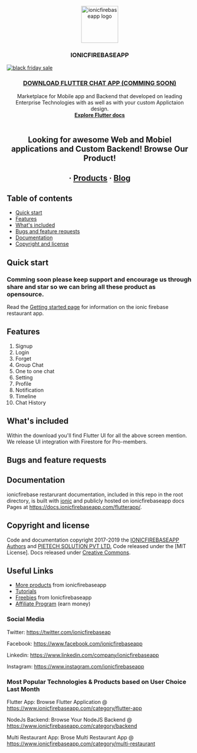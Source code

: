
<p align="center">
  <a href="https://www.ionicfirebaseapp.com/">
    <img src="https://res.cloudinary.com/ionicfirebaseapp/image/upload/v1564048005/ifa-icon_srjsu3.png" alt="ionicfirebaseapp logo" width="100" height="100">
  </a>
</p>
<h3 align="center">IONICFIREBASEAPP</h3>

<a href="https://www.ionicfirebaseapp.com/coupons" rel=no follow><img src="https://res.cloudinary.com/dlx35qw0l/image/upload/v1574401451/Codecanyon/Black_Friday_Banner_1.png" alt="black friday sale">
</a>
 <a href="#"> <h3 align="center">DOWNLOAD FLUTTER CHAT APP (COMMING SOON)</h3> </a>

<p align="center">
  Marketplace for Mobile app and Backend that developed on leading Enterprise Technologies with as well as with your custom Applictaion design.
  <br>
  <a href="https://docs.ionicfirebaseapp.com/flutterapp/"><strong>Explore Flutter docs </strong></a>
  <br>
  <br>
  </p>
  <h2 align="center"> Looking for awesome Web and Mobiel applications and Custom  Backend! Browse Our Product!</h2> 
  <h2 align="center">
  ·
  <a href="https://www.ionicfirebaseapp.com/products">Products</a>
  ·
  <a href="https://www.ionicfirebaseapp.com/blogs">Blog</a>
  </h2>

## Table of contents

- [Quick start](#quick-start)
- [Features](#features)
- [What's included](#whats-included)
- [Bugs and feature requests](#bugs-and-feature-requests)
- [Documentation](#documentation)
- [Copyright and license](#copyright-and-license)

## Quick start

  ### Comming soon please keep support and encourage us through share and star so we can bring all these product as opensource.

Read the [Getting started page]() for information on the ionic firebase restaurant app.

## Features

1. Signup 
2. Login 
3. Forget 
4. Group Chat
5. One to one chat 
6. Setting 
7. Profile 
8. Notification
9. Timeline
10. Chat History 

## What's included

Within the download you'll find Flutter UI for all the above screen mention. We release UI integration with Firestore for Pro-members.


## Bugs and feature requests


## Documentation

ionicfirebase restarurant documentation, included in this repo in the root directory, is built with [ionic](https://ionicframework.com/) and publicly hosted on ionicfirebaseapp docs Pages at <https://docs.ionicfirebaseapp.com/flutterapp/>.


## Copyright and license

Code and documentation copyright 2017-2019 the [IONICFIREBASEAPP Authors](https://ionicfirebaseapp.com) and [PIETECH SOLUTION PVT LTD.](https://pietechsolution.com.com) Code released under the [MIT License]. Docs released under [Creative Commons](https://creativecommons.org/licenses/by/3.0/).

## Useful Links

- [More products](https://www.ionicfirebaseapp.com/products) from ionicfirebaseapp
- [Tutorials](https://www.youtube.com/channel/UCAes_uRy_H3pJ7z4OO78oIg)
- [Freebies]() from Ionicfirebaseapp
- [Affiliate Program](https://www.ionicfirebaseapp.com/affiliate) (earn money)

### Social Media

Twitter: <https://twitter.com/ionicfirebaseap>

Facebook: <https://www.facebook.com/ionicfirebaseapp>

Linkedin: <https://www.linkedin.com/company/ionicfirebaseapp>

Instagram: <https://www.instagram.com/ionicfirebaseapp>

### Most Popular Technologies & Products based on User Choice Last Month

Flutter App: Browse Flutter Application @ https://www.ionicfirebaseapp.com/category/flutter-app

NodeJs Backend: Browse Your NodeJS Backend @ https://www.ionicfirebaseapp.com/category/backend

Multi Restaurant App: Brose Multi Restaurant App @ https://www.ionicfirebaseapp.com/category/multi-restaurant

